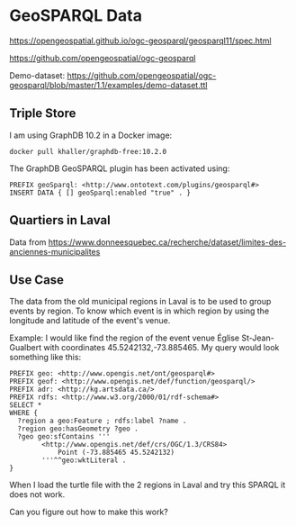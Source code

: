 # GeoSPARQL Data
https://opengeospatial.github.io/ogc-geosparql/geosparql11/spec.html

https://github.com/opengeospatial/ogc-geosparql

Demo-dataset:
https://github.com/opengeospatial/ogc-geosparql/blob/master/1.1/examples/demo-dataset.ttl

## Triple Store

I am using GraphDB 10.2 in a Docker image:

`docker pull khaller/graphdb-free:10.2.0`

The GraphDB GeoSPARQL plugin has been activated using:
```
PREFIX geoSparql: <http://www.ontotext.com/plugins/geosparql#>
INSERT DATA { [] geoSparql:enabled "true" . }
```

## Quartiers in Laval 
Data from https://www.donneesquebec.ca/recherche/dataset/limites-des-anciennes-municipalites


## Use Case
The data from the old municipal regions in Laval is to be used to group events by region.  To know which event is in which region by using the longitude and latitude of the event's venue.

Example: I would like find the region of the event venue Église St-Jean-Gualbert with coordinates 45.5242132,-73.885465.  My query would look something like this:

```
PREFIX geo: <http://www.opengis.net/ont/geosparql#>
PREFIX geof: <http://www.opengis.net/def/function/geosparql/>
PREFIX adr: <http://kg.artsdata.ca/>
PREFIX rdfs: <http://www.w3.org/2000/01/rdf-schema#>
SELECT *
WHERE {
  ?region a geo:Feature ; rdfs:label ?name .
  ?region geo:hasGeometry ?geo .
  ?geo geo:sfContains '''
        <http://www.opengis.net/def/crs/OGC/1.3/CRS84>
            Point (-73.885465 45.5242132) 
        '''^^geo:wktLiteral .
}
```

When I load the turtle file with the 2 regions in Laval and try this SPARQL it does not work.

Can you figure out how to make this work?
